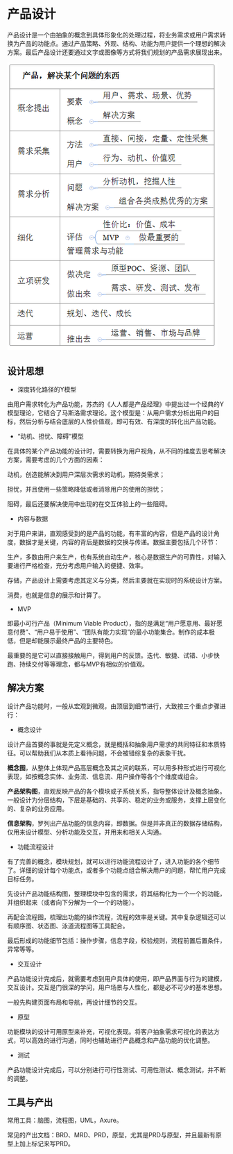 # 产品设计

产品设计是一个由抽象的概念到具体形象化的处理过程，将业务需求或用户需求转换为产品的功能点。通过产品策略、外观、结构、功能为用户提供一个理想的解决方案。最后产品设计还要通过文字或图像等方式将我们规划的产品需求展现出来。

![lifecycle](product_dev_lifecycle.png)

## 设计思想

- 深度转化路径的Y模型

由用户需求转化为产品功能，苏杰的《人人都是产品经理》中提出过一个经典的Y模型理论，它结合了马斯洛需求理论。这个模型是：从用户需求分析出用户的目标，然后分析与结合底层的人性价值观，即可有效、有深度的转化出产品功能。

- “动机、担忧、障碍”模型

在具体的某个产品功能的设计时，需要转换为用户视角，从不同的维度去思考解决方案，需要考虑的几个方面的因素：

动机，创造能解决到用户深层次需求的动机，期待类需求；

担忧，并且使用一些策略降低或者消除用户的使用的担忧；

阻碍，最后还要解决使用中出现的在交互体验上的一些阻碍。

- 内容与数据

对于用户来讲，直观感受到的是产品的功能，有丰富的内容，但是产品的设计角度，数据才是关键，内容的背后是数据的交换与传递。数据主要包括几个环节：

生产，多数由用户来生产，也有系统自动生产，核心是数据生产的可靠性，对输入要进行严格检查，充分考虑用户输入的便捷、效率。

存储，产品设计上需要考虑其定义与分类，然后主要就在实现时的系统设计方案。

消费，也就是信息的展示和计算了。

- MVP

即最小可行产品（Minimum Viable Product），指的是满足“用户愿意用、最好愿意付费”、“用户易于使用”、“团队有能力实现”的最小功能集合。制作的成本极低，但是却能展示最终产品的主要特色。

最重要的是它可以直接接触用户，得到用户的反馈。迭代、敏捷、试错、小步快跑、持续交付等等理念，都与MVP有相似的价值观。

## 解决方案

设计产品功能时，一般从宏观到微观，由顶层到细节进行，大致按三个重点步骤进行：

- 概念设计

设计产品首要的事就是先定义概念，就是概括和抽象用户需求的共同特征和本质特征。可以帮助我们从本质上看待问题，不会被错综复杂的表象干扰。

**概念图**，从整体上体现产品高层概念及其之间的联系，可以用多种形式进行可视化表现，如按概念实体、业务流、信息流、用户操作等各个个维度或组合。

**产品架构图**，直观反映产品的各个模块或子系统关系，指导整体设计及概念抽象。一般设计为分层结构，下层是基础的、共享的、稳定的业务或服务，支撑上层变化的、复杂的业务应用。

**信息架构**，罗列出产品功能的信息内容，即数据。但是并非真正的数据存储结构，仅用来设计模型、分析功能及交互，并用来和相关人沟通。

- 功能流程设计

有了完善的概念，模块规划，就可以进行功能流程设计了，进入功能的各个细节了。详细的设计每个功能点，或者多个功能点组合解决用户的问题，帮忙用户完成目标任务。

先设计产品功能结构图，整理模块中包含的需求，将其结构化为一个一个的功能，并组织起来（或者向下分解为一个一个的功能）。

再配合流程图，梳理出功能的操作流程，流程的效率是关键。其中复杂逻辑还可以有顺序图、状态图、泳道流程图等工具配合。

最后形成的功能细节包括：操作步骤，信息字段，校验规则，流程前置后置条件，异常等等。

- 交互设计

产品功能设计完成后，就需要考虑到用户具体的使用，即产品界面与行为的建模，交互设计。交互是门很深的学问，用户场景与人性化，都是必不可少的基本思想。

一般先构建页面布局和导航，再设计细节的交互。

- 原型

功能模块的设计可用原型来补充，可视化表现。将客户抽象需求可视化的表达方式，可以高效的进行沟通，同时也辅助进行产品概念和产品功能的优化调整。

- 测试

产品功能设计完成后，可以分别进行可行性测试、可用性测试、概念测试，并不断的调整。

## 工具与产出

常用工具：脑图，流程图，UML，Axure。

常见的产出文档：BRD、MRD、PRD，原型，尤其是PRD与原型，并且最新有原型上加上标记来写PRD。


